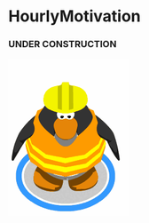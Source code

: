 # HourlyMotivation

### UNDER CONSTRUCTION 
![](https://github.com/HallowsYves/HourlyMotivation/blob/main/Media/Gifs/under_construction.gif)
